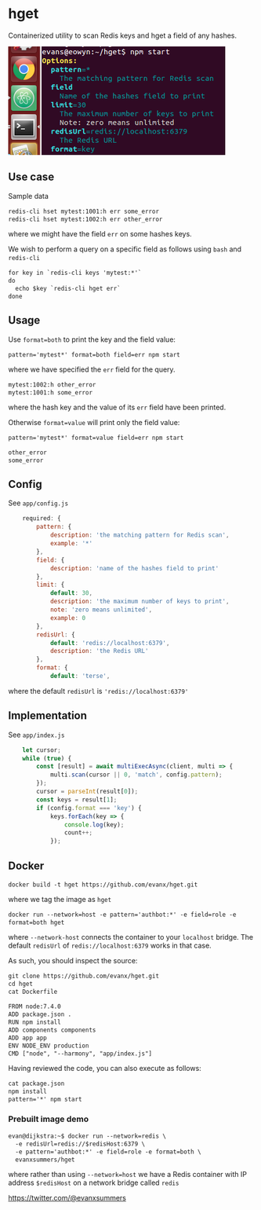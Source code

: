 # hget

Containerized utility to scan Redis keys and hget a field of any hashes.

<img src='https://raw.githubusercontent.com/evanx/hget/master/docs/readme/images/options.png'>


## Use case

Sample data
```
redis-cli hset mytest:1001:h err some_error
redis-cli hset mytest:1002:h err other_error
```
where we might have the field `err` on some hashes keys.

We wish to perform a query on a specific field as follows using `bash` and `redis-cli`
```
for key in `redis-cli keys 'mytest:*'`
do
  echo $key `redis-cli hget err`
done
```

## Usage

Use `format=both` to print the key and the field value:
```
pattern='mytest*' format=both field=err npm start
```
where we have specified the `err` field for the query.
```
mytest:1002:h other_error
mytest:1001:h some_error
```
where the hash key and the value of its `err` field have been printed.

Otherwise `format=value` will print only the field value:
```
pattern='mytest*' format=value field=err npm start
```
```
other_error
some_error
```

## Config

See `app/config.js`
```javascript
    required: {
        pattern: {
            description: 'the matching pattern for Redis scan',
            example: '*'
        },
        field: {
            description: 'name of the hashes field to print'
        },
        limit: {
            default: 30,
            description: 'the maximum number of keys to print',
            note: 'zero means unlimited',
            example: 0
        },
        redisUrl: {
            default: 'redis://localhost:6379',
            description: 'the Redis URL'
        },
        format: {
            default: 'terse',
```
where the default `redisUrl` is `'redis://localhost:6379'`

## Implementation

See `app/index.js`
```javascript
    let cursor;
    while (true) {
        const [result] = await multiExecAsync(client, multi => {
            multi.scan(cursor || 0, 'match', config.pattern);
        });
        cursor = parseInt(result[0]);
        const keys = result[1];
        if (config.format === 'key') {
            keys.forEach(key => {
                console.log(key);
                count++;
            });
```

## Docker

```shell
docker build -t hget https://github.com/evanx/hget.git
```
where we tag the image as `hget`

```shell
docker run --network=host -e pattern='authbot:*' -e field=role -e format=both hget
```
where `--network-host` connects the container to your `localhost` bridge. The default `redisUrl` of `redis://localhost:6379` works in that case.

As such, you should inspect the source:
```shell
git clone https://github.com/evanx/hget.git
cd hget
cat Dockerfile
```
```
FROM node:7.4.0
ADD package.json .
RUN npm install
ADD components components
ADD app app
ENV NODE_ENV production
CMD ["node", "--harmony", "app/index.js"]
```

Having reviewed the code, you can also execute as follows:
```
cat package.json
npm install
pattern='*' npm start
```

### Prebuilt image demo

```
evan@dijkstra:~$ docker run --network=redis \
  -e redisUrl=redis://$redisHost:6379 \
  -e pattern='authbot:*' -e field=role -e format=both \
  evanxsummers/hget
```
where rather than using `--network=host` we have a Redis container with IP address `$redisHost` on a network bridge called `redis`

https://twitter.com/@evanxsummers
